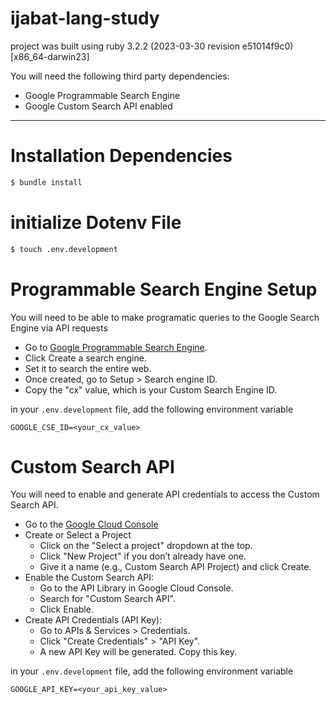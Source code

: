 # ijabat-lang-study

project was built using ruby 3.2.2 (2023-03-30 revision e51014f9c0) [x86_64-darwin23]

You will need the following third party dependencies:
- Google Programmable Search Engine
- Google Custom Search API enabled

---


# Installation Dependencies
```bash
$ bundle install
```

# initialize Dotenv File
```bash
$ touch .env.development
```

# Programmable Search Engine Setup
You will need to be able to make programatic queries to the Google Search Engine via API requests

- Go to [Google Programmable Search Engine](https://programmablesearchengine.google.com/about/).
- Click Create a search engine.
- Set it to search the entire web.
- Once created, go to Setup > Search engine ID.
- Copy the "cx" value, which is your Custom Search Engine ID.

in your `.env.development` file, add the following environment variable
```
GOOGLE_CSE_ID=<your_cx_value>
```

# Custom Search API
You will need to enable and generate API credentials to access the Custom Search API.

- Go to the [Google Cloud Console](https://console.cloud.google.com/)
- Create or Select a Project
  - Click on the "Select a project" dropdown at the top.
  - Click "New Project" if you don’t already have one.
  - Give it a name (e.g., Custom Search API Project) and click Create.
- Enable the Custom Search API:
  - Go to the API Library in Google Cloud Console.
  - Search for "Custom Search API".
  - Click Enable.
- Create API Credentials (API Key):
  - Go to APIs & Services > Credentials.
  - Click "Create Credentials" > "API Key".
  - A new API Key will be generated. Copy this key.

in your `.env.development` file, add the following environment variable
```
GOOGLE_API_KEY=<your_api_key_value>
```
